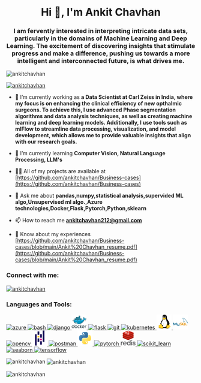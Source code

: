 <h1 align="center">Hi 👋, I'm Ankit Chavhan</h1>
<h3 align="center">I am fervently interested in interpreting intricate data sets, particularly in the domains of Machine Learning and Deep Learning. The excitement of discovering insights that stimulate progress and make a difference, pushing us towards a more intelligent and interconnected future, is what drives me.</h3>

<p align="left"> <img src="https://komarev.com/ghpvc/?username=ankitchavhan&label=Profile%20views&color=0e75b6&style=flat" alt="ankitchavhan" /> </p>

<p align="left"> <a href="https://github.com/ryo-ma/github-profile-trophy"><img src="https://github-profile-trophy.vercel.app/?username=ankitchavhan" alt="ankitchavhan" /></a> </p>

- 🔭 I’m currently working as **a Data Scientist at Carl Zeiss in India, where my focus is on enhancing the clinical efficiency of new  opthalmic surgeons. To achieve this, I use advanced Phase segmentation algorithms and data analysis techniques, as well as creating machine learning and deep learning models. Additionally, I use tools such as mlFlow to streamline data processing, visualization, and model development, which allows me to provide valuable insights that align with our research goals.**

- 🌱 I’m currently learning **Computer Vision, Natural Language Processing, LLM's**

- 👨‍💻 All of my projects are available at [https://github.com/ankitchavhan/Business-cases](https://github.com/ankitchavhan/Business-cases)

- 💬 Ask me about **pandas,numpy,statistical analysis,supervided ML algo,Unsupervised ml algo.,Azure technologies,Docker,Flask,Pytorch,Python,sklearn**

- 📫 How to reach me **ankitchavhan212@gmail.com**

- 📄 Know about my experiences [https://github.com/ankitchavhan/Business-cases/blob/main/Ankit%20Chavhan_resume.pdf](https://github.com/ankitchavhan/Business-cases/blob/main/Ankit%20Chavhan_resume.pdf)

<h3 align="left">Connect with me:</h3>
<p align="left">
<a href="https://linkedin.com/in/ankitchavhan" target="blank"><img align="center" src="https://raw.githubusercontent.com/rahuldkjain/github-profile-readme-generator/master/src/images/icons/Social/linked-in-alt.svg" alt="ankitchavhan" height="30" width="40" /></a>
</p>

<h3 align="left">Languages and Tools:</h3>
<p align="left"> <a href="https://azure.microsoft.com/en-in/" target="_blank" rel="noreferrer"> <img src="https://www.vectorlogo.zone/logos/microsoft_azure/microsoft_azure-icon.svg" alt="azure" width="40" height="40"/> </a> <a href="https://www.gnu.org/software/bash/" target="_blank" rel="noreferrer"> <img src="https://www.vectorlogo.zone/logos/gnu_bash/gnu_bash-icon.svg" alt="bash" width="40" height="40"/> </a> <a href="https://www.djangoproject.com/" target="_blank" rel="noreferrer"> <img src="https://cdn.worldvectorlogo.com/logos/django.svg" alt="django" width="40" height="40"/> </a> <a href="https://www.docker.com/" target="_blank" rel="noreferrer"> <img src="https://raw.githubusercontent.com/devicons/devicon/master/icons/docker/docker-original-wordmark.svg" alt="docker" width="40" height="40"/> </a> <a href="https://flask.palletsprojects.com/" target="_blank" rel="noreferrer"> <img src="https://www.vectorlogo.zone/logos/pocoo_flask/pocoo_flask-icon.svg" alt="flask" width="40" height="40"/> </a> <a href="https://git-scm.com/" target="_blank" rel="noreferrer"> <img src="https://www.vectorlogo.zone/logos/git-scm/git-scm-icon.svg" alt="git" width="40" height="40"/> </a> <a href="https://kubernetes.io" target="_blank" rel="noreferrer"> <img src="https://www.vectorlogo.zone/logos/kubernetes/kubernetes-icon.svg" alt="kubernetes" width="40" height="40"/> </a> <a href="https://www.linux.org/" target="_blank" rel="noreferrer"> <img src="https://raw.githubusercontent.com/devicons/devicon/master/icons/linux/linux-original.svg" alt="linux" width="40" height="40"/> </a> <a href="https://www.mysql.com/" target="_blank" rel="noreferrer"> <img src="https://raw.githubusercontent.com/devicons/devicon/master/icons/mysql/mysql-original-wordmark.svg" alt="mysql" width="40" height="40"/> </a> <a href="https://opencv.org/" target="_blank" rel="noreferrer"> <img src="https://www.vectorlogo.zone/logos/opencv/opencv-icon.svg" alt="opencv" width="40" height="40"/> </a> <a href="https://pandas.pydata.org/" target="_blank" rel="noreferrer"> <img src="https://raw.githubusercontent.com/devicons/devicon/2ae2a900d2f041da66e950e4d48052658d850630/icons/pandas/pandas-original.svg" alt="pandas" width="40" height="40"/> </a> <a href="https://postman.com" target="_blank" rel="noreferrer"> <img src="https://www.vectorlogo.zone/logos/getpostman/getpostman-icon.svg" alt="postman" width="40" height="40"/> </a> <a href="https://www.python.org" target="_blank" rel="noreferrer"> <img src="https://raw.githubusercontent.com/devicons/devicon/master/icons/python/python-original.svg" alt="python" width="40" height="40"/> </a> <a href="https://pytorch.org/" target="_blank" rel="noreferrer"> <img src="https://www.vectorlogo.zone/logos/pytorch/pytorch-icon.svg" alt="pytorch" width="40" height="40"/> </a> <a href="https://redis.io" target="_blank" rel="noreferrer"> <img src="https://raw.githubusercontent.com/devicons/devicon/master/icons/redis/redis-original-wordmark.svg" alt="redis" width="40" height="40"/> </a> <a href="https://scikit-learn.org/" target="_blank" rel="noreferrer"> <img src="https://upload.wikimedia.org/wikipedia/commons/0/05/Scikit_learn_logo_small.svg" alt="scikit_learn" width="40" height="40"/> </a> <a href="https://seaborn.pydata.org/" target="_blank" rel="noreferrer"> <img src="https://seaborn.pydata.org/_images/logo-mark-lightbg.svg" alt="seaborn" width="40" height="40"/> </a> <a href="https://www.tensorflow.org" target="_blank" rel="noreferrer"> <img src="https://www.vectorlogo.zone/logos/tensorflow/tensorflow-icon.svg" alt="tensorflow" width="40" height="40"/> </a> </p>

<p><img align="left" src="https://github-readme-stats.vercel.app/api/top-langs?username=ankitchavhan&show_icons=true&locale=en&layout=compact" alt="ankitchavhan" /></p>

<p>&nbsp;<img align="center" src="https://github-readme-stats.vercel.app/api?username=ankitchavhan&show_icons=true&locale=en" alt="ankitchavhan" /></p>

<p><img align="center" src="https://github-readme-streak-stats.herokuapp.com/?user=ankitchavhan&" alt="ankitchavhan" /></p>


